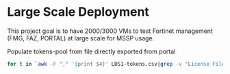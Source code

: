 # Large Scale Deployment 

This project goal is to have 2000/3000 VMs to test Fortinet management (FMG, FAZ, PORTAL) at large scale for MSSP usage.








Populate tokens-pool from file directly exported from portal
```bash
for t in `awk -F "," '{print $4}' LDS1-tokens.csv|grep -v "License File Token" |sed 's/"//g'`; do touch tokens-pool/$t; done
```
